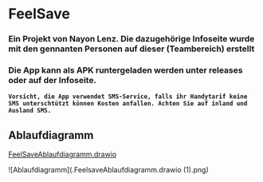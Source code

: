 # FeelSave

### Ein Projekt von Nayon Lenz. Die dazugehörige Infoseite wurde mit den gennanten Personen auf dieser (Teambereich) erstellt
### Die App kann als APK runtergeladen werden unter releases oder auf der Infoseite. 

**`Vorsicht, die App verwendet SMS-Service, falls ihr Handytarif keine SMS unterschtützt können Kosten anfallen. Achten Sie auf inland und Ausland SMS.`**

## Ablaufdiagramm

[FeelSaveAblaufdiagramm.drawio](./FeelSaveAblaufdiagramm.drawio)

![Ablaufdiagramm](.FeelsaveAblaufdiagramm.drawio (1).png)
